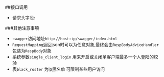 ##接口调用
* 请求头字段:

###其他注意事项
* `swagger`访问地址`http://host:ip/swagger/index.html`
* `RequestMapping`返回json时可以为任意对象,最终会由`RespBodyAdviceHandler`包装为`RespBody`对象
* 系统参数`single_client_login` 用来开启或关闭单客户端最多一个人登陆的校验
* 表`black_roster` 为ip黑名单 可限制某些用户访问

